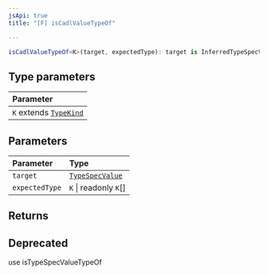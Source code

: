 ```yaml
---
jsApi: true
title: "[F] isCadlValueTypeOf"

---
```

```ts
isCadlValueTypeOf<K>(target, expectedType): target is InferredTypeSpecValue<K>
```

## Type parameters

| Parameter |
| :------ |
| `K` extends [`TypeKind`](../type-aliases/TypeKind.md) |

## Parameters

| Parameter | Type |
| :------ | :------ |
| `target` | [`TypeSpecValue`](../type-aliases/TypeSpecValue.md) |
| `expectedType` | `K` \| readonly `K`[] |

## Returns

## Deprecated

use isTypeSpecValueTypeOf
